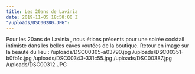 ```yaml
---
title: Les 20ans de Lavinia
date: 2019-11-05 18:58:00 Z
"/uploads/DSC00280.JPG": 
---
```


Pour les 20ans de Lavinia , nous étions présents pour une soirée cocktail intimiste dans les belles caves voutées de la boutique.
Retour en image sur la beauté du lieu :
/uploads/DSC00305-a03790.jpg
/uploads/DSC00351-b0fb1c.jpg
/uploads/DSC00343-331c55.jpg
/uploads/DSC00387.jpg
/uploads/DSC00312.JPG